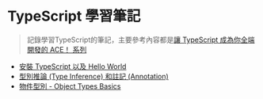 # TypeScript 學習筆記

>記錄學習TypeScript的筆記，主要參考內容都是[讓 TypeScript 成為你全端開發的 ACE！ 系列](https://ithelp.ithome.com.tw/users/20120614/ironman/2685)

* [安裝 TypeScript 以及 Hello World](./helloTS)
* [型別推論 (Type Inference) 和註記 (Annotation)](./TypeInferenceAndAnnotation)
* [物件型別 - Object Types Basics](./03.Object%20Types%20Basics/)

